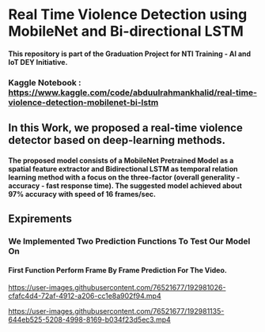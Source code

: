 # Real Time Violence Detection using MobileNet and Bi-directional LSTM
#### This repository is part of the Graduation Project for NTI Training -  AI and IoT DEY Initiative. 
### Kaggle Notebook : https://www.kaggle.com/code/abduulrahmankhalid/real-time-violence-detection-mobilenet-bi-lstm

## In this Work, we proposed a real-time violence detector based on deep-learning methods.
#### The proposed model consists of a MobileNet Pretrained Model as a spatial feature extractor and Bidirectional LSTM as temporal relation learning method with a focus on the three-factor (overall generality - accuracy - fast response time). The suggested model achieved about 97% accuracy with speed of 16 frames/sec.

## Expirements
### We Implemented Two Prediction Functions To Test Our Model On
#### First Function Perform Frame By Frame Prediction For The Video.
https://user-images.githubusercontent.com/76521677/192981026-cfafc4d4-72af-4912-a206-cc1e8a902f94.mp4



https://user-images.githubusercontent.com/76521677/192981135-644eb525-5208-4998-8169-b034f23d5ec3.mp4

